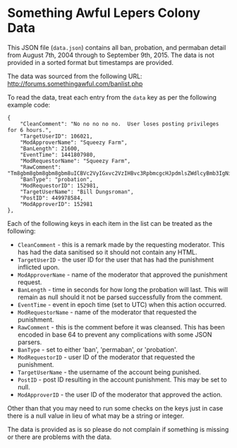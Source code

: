 Something Awful Lepers Colony Data
==================================

This JSON file (`data.json`) contains all ban, probation, and permaban detail
from August 7th, 2004 through to September 9th, 2015. The data is not provided
in a sorted format but timestamps are provided.

The data was sourced from the following URL:
http://forums.somethingawful.com/banlist.php

To read the data, treat each entry from the `data` key as per the following example
code:

    {
        "CleanComment": "No no no no no.  User loses posting privileges for 6 hours.",
        "TargetUserID": 106021,
        "ModApproverName": "Squeezy Farm",
        "BanLength": 21600,
        "EventTime": 1441807980,
        "ModRequestorName": "Squeezy Farm",
        "RawComment": "Tm8gbm8gbm8gbm8gbm8uICBVc2VyIGxvc2VzIHBvc3RpbmcgcHJpdmlsZWdlcyBmb3IgNiBob3Vycy4=",
        "BanType": "probation",
        "ModRequestorID": 152981,
        "TargetUserName": "Bill Dungsroman",
        "PostID": 449978584,
        "ModApproverID": 152981
    },

Each of the following keys in each item in the list can be treated as the
following:

* `CleanComment` - this is a remark made by the requesting moderator. This has
had the data sanitised so it should not contain any HTML.
* `TargetUserID` - the user ID for the user that has had the punishment
inflicted upon.
* `ModApproverName` - name of the moderator that approved the punishment
request.
* `BanLength` - time in seconds for how long the probation will last. This will
remain as null should it not be parsed successfully from the comment.
* `EventTime` - event in epoch time (set to UTC) when this action occurred.
* `ModRequestorName` - name of the moderator that requested the punishment.
* `RawComment` - this is the comment before it was cleansed. This has been
encoded in base 64 to prevent any complications with some JSON parsers.
* `BanType` - set to either 'ban', 'permaban', or 'probation'.
* `ModRequestorID` - user ID of the moderator that requested the punishment.
* `TargetUserName` - the username of the account being punished.
* `PostID` - post ID resulting in the account punishment. This may be set to
null.
* `ModApproverID` - the user ID of the moderator that approved the action.

Other than that you may need to run some checks on the keys just in case there
is a null value in lieu of what may be a string or integer.

The data is provided as is so please do not complain if something is missing
or there are problems with the data.
